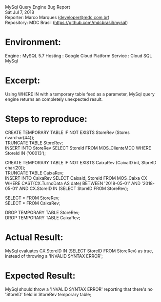 MySql Query Engine Bug Report  
Sat Jul 7, 2018  
Reporter: Marco Marques (developer@mdc.com.br)  
Repository: MDC Brasil (https://github.com/mdcbrasil/mysql)  
  
Environment:
===========
Engine  : MySQL 5.7
Hosting : Google Cloud Platform
Service : Cloud SQL MySql
   
Excerpt:
=======
Using WHERE IN with a temporary table feed as a parameter, MySql query engine returns an completely unexpected result.
  
Steps to reproduce:
==================
  
CREATE TEMPORARY TABLE IF NOT EXISTS StoreRev (Stores nvarchar(44));  
TRUNCATE TABLE StoreRev;  
INSERT INTO StoreRev SELECT StoreId FROM MOS_ClienteMDC WHERE StoreId IN ('00013');  
  
CREATE TEMPORARY TABLE IF NOT EXISTS CaixaRev (CaixaID int, StoreID char(20));  
TRUNCATE TABLE CaixaRev;  
INSERT INTO CaixaRev SELECT CaixaId, StoreId FROM MOS_Caixa CX WHERE CAST(CX.TurnoData AS date) BETWEEN '2018-05-01' AND '2018-05-01' AND CX.StoreID IN (SELECT StoreID FROM StoreRev);  
  
SELECT * FROM StoreRev;  
SELECT * FROM CaixaRev;  
  
DROP TEMPORARY TABLE StoreRev;  
DROP TEMPORARY TABLE CaixaRev;  
  
Actual Result:
=============
MySql evaluates CX.StoreID IN (SELECT StoreID FROM StoreRev) as true, instead of throwing a 'INVALID SYNTAX ERROR';  
  
Expected Result:
===============
MySql should throw a 'INVALID SYNTAX ERROR' reporting that there's no 'StoreID' field in StoreRev temporary table;  
  

